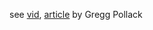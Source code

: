 see [vid](https://www.youtube.com/watch?v=7Cjb7Xj8fEI), [article](https://medium.com/vue-mastery/the-best-explanation-of-javascript-reactivity-fea6112dd80d)
by Gregg Pollack
